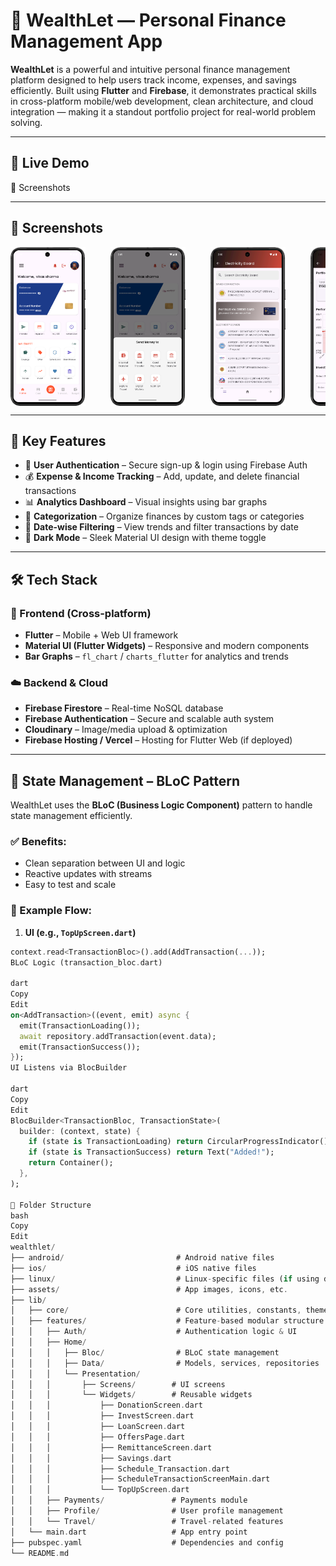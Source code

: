 # 💼 WealthLet — Personal Finance Management App

**WealthLet** is a powerful and intuitive personal finance management platform designed to help users track income, expenses, and savings efficiently. Built using **Flutter** and **Firebase**, it demonstrates practical skills in cross-platform mobile/web development, clean architecture, and cloud integration — making it a standout portfolio project for real-world problem solving.

---

## 🚀 Live Demo

📸 Screenshots

---

## 📸 Screenshots

<div style="display: flex; flex-wrap: nowrap; overflow-x: auto; gap: 40px;">
  <img src="ScreenShots/DashboardMain.png" width="120" alt="Dashboard Overview" />
  <img src="ScreenShots/Opitions.png" width="120" alt="Crypto Trading" />
  <img src="ScreenShots/ElectricBoard.png" width="120" alt="Electric Bill" />
  <img src="ScreenShots/Invest.png" width="120" alt="Investment Dashboard" />
  <img src="ScreenShots/Offers.png" width="120" alt="Offers" />
  <img src="ScreenShots/Opitions.png" width="120" alt="Repeat Options" />
  <img src="ScreenShots/Savings.png" width="120" alt="Savings Overview" />
  <img src="ScreenShots/TravelDash.png" width="120" alt="Travel Dashboard" />
  <img src="ScreenShots/TravelWelcomScreen.png" width="120" alt="Travel Welcome" />
  <img src="ScreenShots/electric.png" width="120" alt="Electric Details" />
</div>

---

## 🧩 Key Features

- 🔐 **User Authentication** – Secure sign-up & login using Firebase Auth  
- 💰 **Expense & Income Tracking** – Add, update, and delete financial transactions  
- 📊 **Analytics Dashboard** – Visual insights using bar graphs  
- 📂 **Categorization** – Organize finances by custom tags or categories  
- 📆 **Date-wise Filtering** – View trends and filter transactions by date  
- 🌙 **Dark Mode** – Sleek Material UI design with theme toggle  

---

## 🛠️ Tech Stack

### 🎯 Frontend (Cross-platform)
- **Flutter** – Mobile + Web UI framework
- **Material UI (Flutter Widgets)** – Responsive and modern components
- **Bar Graphs** – `fl_chart` / `charts_flutter` for analytics and trends

### ☁️ Backend & Cloud
- **Firebase Firestore** – Real-time NoSQL database
- **Firebase Authentication** – Secure and scalable auth system
- **Cloudinary** – Image/media upload & optimization
- **Firebase Hosting / Vercel** – Hosting for Flutter Web (if deployed)

---

## 🧠 State Management – BLoC Pattern

WealthLet uses the **BLoC (Business Logic Component)** pattern to handle state management efficiently.

### ✅ Benefits:
- Clean separation between UI and logic  
- Reactive updates with streams  
- Easy to test and scale  

### 🔧 Example Flow:
1. **UI (e.g., `TopUpScreen.dart`)**
```dart
context.read<TransactionBloc>().add(AddTransaction(...));
BLoC Logic (transaction_bloc.dart)

dart
Copy
Edit
on<AddTransaction>((event, emit) async {
  emit(TransactionLoading());
  await repository.addTransaction(event.data);
  emit(TransactionSuccess());
});
UI Listens via BlocBuilder

dart
Copy
Edit
BlocBuilder<TransactionBloc, TransactionState>(
  builder: (context, state) {
    if (state is TransactionLoading) return CircularProgressIndicator();
    if (state is TransactionSuccess) return Text("Added!");
    return Container();
  },
);

📁 Folder Structure
bash
Copy
Edit
wealthlet/
├── android/                         # Android native files
├── ios/                             # iOS native files
├── linux/                           # Linux-specific files (if using desktop)
├── assets/                          # App images, icons, etc.
├── lib/
│   ├── core/                        # Core utilities, constants, themes
│   ├── features/                    # Feature-based modular structure
│   │   ├── Auth/                    # Authentication logic & UI
│   │   ├── Home/
│   │   │   ├── Bloc/                # BLoC state management
│   │   │   ├── Data/                # Models, services, repositories
│   │   │   └── Presentation/
│   │   │       ├── Screens/        # UI screens
│   │   │       └── Widgets/        # Reusable widgets
│   │   │           ├── DonationScreen.dart
│   │   │           ├── InvestScreen.dart
│   │   │           ├── LoanScreen.dart
│   │   │           ├── OffersPage.dart
│   │   │           ├── RemittanceScreen.dart
│   │   │           ├── Savings.dart
│   │   │           ├── Schedule_Transaction.dart
│   │   │           ├── ScheduleTransactionScreenMain.dart
│   │   │           └── TopUpScreen.dart
│   │   ├── Payments/               # Payments module
│   │   ├── Profile/                # User profile management
│   │   └── Travel/                 # Travel-related features
│   └── main.dart                   # App entry point
├── pubspec.yaml                    # Dependencies and config
└── README.md

